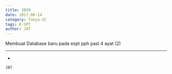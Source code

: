 ```yaml
---
title: 2059
date: 2017-06-14
category: Tanya-SC
tags: E-SPT
author: JAT
---
```


Membuat Database baru pada espt pph pasl 4 ayat (2)

---

-

`JAT`
